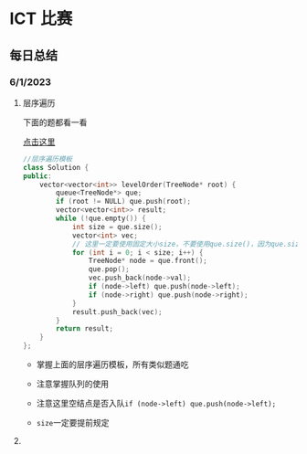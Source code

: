 # ICT 比赛

## 每日总结

### 6/1/2023

1. 层序遍历

   下面的题都看一看

   [点击这里](https://github.com/youngyangyang04/leetcode-master/blob/master/problems/0102.%E4%BA%8C%E5%8F%89%E6%A0%91%E7%9A%84%E5%B1%82%E5%BA%8F%E9%81%8D%E5%8E%86.md)

   ```c++
   //层序遍历模板
   class Solution {
   public:
       vector<vector<int>> levelOrder(TreeNode* root) {
           queue<TreeNode*> que;
           if (root != NULL) que.push(root);
           vector<vector<int>> result;
           while (!que.empty()) {
               int size = que.size();
               vector<int> vec;
               // 这里一定要使用固定大小size，不要使用que.size()，因为que.size是不断变化的
               for (int i = 0; i < size; i++) {
                   TreeNode* node = que.front();
                   que.pop();
                   vec.push_back(node->val);
                   if (node->left) que.push(node->left);
                   if (node->right) que.push(node->right);
               }
               result.push_back(vec);
           }
           return result;
       }
   };
   ```

   * 掌握上面的层序遍历模板，所有类似题通吃
   * 注意掌握队列的使用
   * 注意这里空结点是否入队`if (node->left) que.push(node->left);`

   * `size`一定要提前规定

2. 